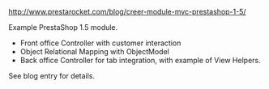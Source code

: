 http://www.prestarocket.com/blog/creer-module-mvc-prestashop-1-5/

Example PrestaShop 1.5 module. 
- Front office Controller with customer interaction
- Object Relational Mapping with ObjectModel
- Back office Controller for tab integration, with example of View Helpers.

See blog entry for details. 